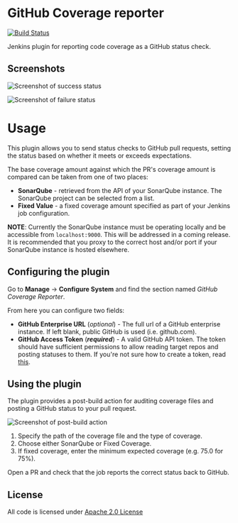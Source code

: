 # GitHub Coverage reporter

[![Build Status](https://travis-ci.org/jnewc/github-coverage-reporter.svg?branch=master)](https://travis-ci.org/jnewc/github-coverage-reporter)

Jenkins plugin for reporting code coverage as a GitHub status check.

## Screenshots

![Screenshot of success status](https://raw.githubusercontent.com/jenkinsci/github-coverage-reporter/readme/assets/coverage-success.png)

![Screenshot of failure status](https://raw.githubusercontent.com/jenkinsci/github-coverage-reporter/readme/assets/coverage-failure.png)

# Usage

This plugin allows you to send status checks to GitHub pull requests, setting
the status based on whether it meets or exceeds expectations.

The base coverage amount against which the PR's coverage amount is compared can
be taken from one of two places:

* **SonarQube** - retrieved from the API of your SonarQube instance. The
SonarQube project can be selected from a list.
* **Fixed Value** - a fixed coverage amount specified as part of your Jenkins
job configuration.

**NOTE**: Currently the SonarQube instance must be operating locally and be
accessible from `localhost:9000`. This will be addressed in a coming release.
It is recommended that you proxy to the correct host and/or port if your
SonarQube instance is hosted elsewhere.

## Configuring the plugin
Go to **Manage** -> **Configure System** and find the section named
_GitHub Coverage Reporter_.

From here you can configure two fields:

* **GitHub Enterprise URL** (_optional_) - The full url of a GitHub enterprise instance. If left blank, public GitHub is used (i.e. github.com).
* **GitHub Access Token** (__*required*__) - A valid GitHub API token. The token should have
sufficient permissions to allow reading target repos and posting statuses to
them. If you're not sure how to create a token, read [this](https://help.github.com/articles/creating-a-personal-access-token-for-the-command-line).

## Using the plugin

The plugin provides a post-build action for auditing coverage files and
posting a GitHub status to your pull request.

![Screenshot of post-build action](https://raw.githubusercontent.com/jenkinsci/github-coverage-reporter/readme/assets/action.png)

1. Specify the path of the coverage file and the type of coverage.
2. Choose either SonarQube or Fixed Coverage.
3. If fixed coverage, enter the minimum expected coverage (e.g. 75.0 for 75%).

Open a PR and check that the job reports the correct status back to GitHub.

## License

All code is licensed under [Apache 2.0 License](LICENSE)
